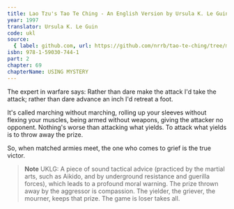 ```yaml
---
title: Lao Tzu's Tao Te Ching - An English Version by Ursula K. Le Guin
year: 1997
translator: Ursula K. Le Guin
code: ukl
source:
  { label: github.com, url: https://github.com/nrrb/tao-te-ching/tree/master }
isbn: 978-1-59030-744-1
part: 2
chapter: 69
chapterName: USING MYSTERY
---
```

The expert in warfare says:
Rather than dare make the attack
I'd take the attack;
rather than dare advance an inch
I'd retreat a foot.

It's called marching without marching,
rolling up your sleeves without flexing your muscles,
being armed without weapons,
giving the attacker no opponent.
Nothing's worse than attacking what yields.
To attack what yields is to throw away the prize.

So, when matched armies meet,
the one who comes to grief
is the true victor.


> **Note** UKLG: A piece of sound tactical advice (practiced by the martial arts, such as Aikido, and by underground resistance and guerilla forces), which leads to a profound moral warning. The prize thrown away by the aggressor is compassion. The yielder, the griever, the mourner, keeps that prize. The game is loser takes all.